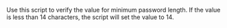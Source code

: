 Use this script to verify the value for minimum password length. If the value is less than 14 characters, the script will set the value to 14.